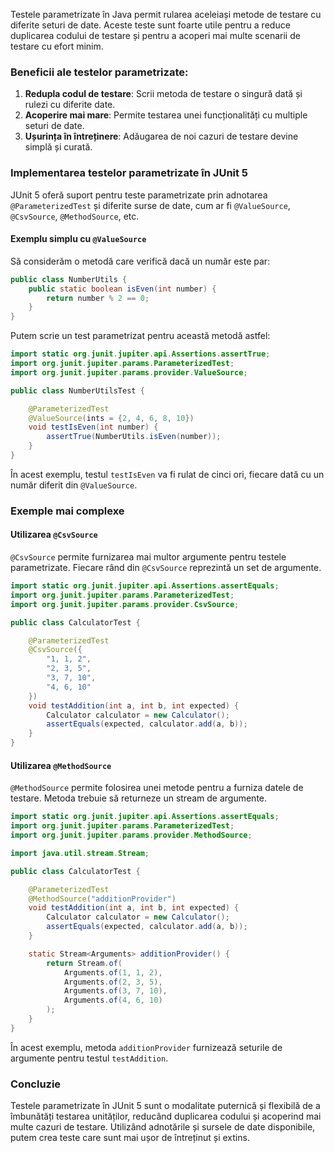 Testele parametrizate în Java permit rularea aceleiași metode de testare cu diferite seturi de date. Aceste teste sunt foarte utile pentru a reduce duplicarea codului de testare și pentru a acoperi mai multe scenarii de testare cu efort minim.

### Beneficii ale testelor parametrizate:
1. **Redupla codul de testare**: Scrii metoda de testare o singură dată și rulezi cu diferite date.
2. **Acoperire mai mare**: Permite testarea unei funcționalități cu multiple seturi de date.
3. **Ușurința în întreținere**: Adăugarea de noi cazuri de testare devine simplă și curată.

### Implementarea testelor parametrizate în JUnit 5

JUnit 5 oferă suport pentru teste parametrizate prin adnotarea `@ParameterizedTest` și diferite surse de date, cum ar fi `@ValueSource`, `@CsvSource`, `@MethodSource`, etc.

#### Exemplu simplu cu `@ValueSource`

Să considerăm o metodă care verifică dacă un număr este par:

```java
public class NumberUtils {
    public static boolean isEven(int number) {
        return number % 2 == 0;
    }
}
```

Putem scrie un test parametrizat pentru această metodă astfel:

```java
import static org.junit.jupiter.api.Assertions.assertTrue;
import org.junit.jupiter.params.ParameterizedTest;
import org.junit.jupiter.params.provider.ValueSource;

public class NumberUtilsTest {

    @ParameterizedTest
    @ValueSource(ints = {2, 4, 6, 8, 10})
    void testIsEven(int number) {
        assertTrue(NumberUtils.isEven(number));
    }
}
```

În acest exemplu, testul `testIsEven` va fi rulat de cinci ori, fiecare dată cu un număr diferit din `@ValueSource`.

### Exemple mai complexe

#### Utilizarea `@CsvSource`

`@CsvSource` permite furnizarea mai multor argumente pentru testele parametrizate. Fiecare rând din `@CsvSource` reprezintă un set de argumente.

```java
import static org.junit.jupiter.api.Assertions.assertEquals;
import org.junit.jupiter.params.ParameterizedTest;
import org.junit.jupiter.params.provider.CsvSource;

public class CalculatorTest {

    @ParameterizedTest
    @CsvSource({
        "1, 1, 2",
        "2, 3, 5",
        "3, 7, 10",
        "4, 6, 10"
    })
    void testAddition(int a, int b, int expected) {
        Calculator calculator = new Calculator();
        assertEquals(expected, calculator.add(a, b));
    }
}
```

#### Utilizarea `@MethodSource`

`@MethodSource` permite folosirea unei metode pentru a furniza datele de testare. Metoda trebuie să returneze un stream de argumente.

```java
import static org.junit.jupiter.api.Assertions.assertEquals;
import org.junit.jupiter.params.ParameterizedTest;
import org.junit.jupiter.params.provider.MethodSource;

import java.util.stream.Stream;

public class CalculatorTest {

    @ParameterizedTest
    @MethodSource("additionProvider")
    void testAddition(int a, int b, int expected) {
        Calculator calculator = new Calculator();
        assertEquals(expected, calculator.add(a, b));
    }

    static Stream<Arguments> additionProvider() {
        return Stream.of(
            Arguments.of(1, 1, 2),
            Arguments.of(2, 3, 5),
            Arguments.of(3, 7, 10),
            Arguments.of(4, 6, 10)
        );
    }
}
```

În acest exemplu, metoda `additionProvider` furnizează seturile de argumente pentru testul `testAddition`.

### Concluzie

Testele parametrizate în JUnit 5 sunt o modalitate puternică și flexibilă de a îmbunătăți testarea unităților, reducând duplicarea codului și acoperind mai multe cazuri de testare. Utilizând adnotările și sursele de date disponibile, putem crea teste care sunt mai ușor de întreținut și extins.
